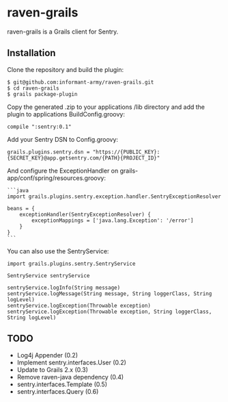 raven-grails
============

raven-grails is a Grails client for Sentry. 

Installation
------------

Clone the repository and build the plugin:

    $ git@github.com:informant-army/raven-grails.git
    $ cd raven-grails
    $ grails package-plugin

Copy the generated .zip to your applications /lib directory and add the plugin to applications BuildConfig.groovy:

    compile ":sentry:0.1"

Add your Sentry DSN to Config.groovy:

    grails.plugins.sentry.dsn = "https://{PUBLIC_KEY}:{SECRET_KEY}@app.getsentry.com/{PATH}{PROJECT_ID}"

And configure the ExceptionHandler on grails-app/conf/spring/resources.groovy:

    ```java
    import grails.plugins.sentry.exception.handler.SentryExceptionResolver

    beans = {
        exceptionHandler(SentryExceptionResolver) {
            exceptionMappings = ['java.lang.Exception': '/error']
        }
    }
    ```

You can also use the SentryService:

    import grails.plugins.sentry.SentryService

    SentryService sentryService

    sentryService.logInfo(String message)
    sentryService.logMessage(String message, String loggerClass, String logLevel)
    sentryService.logException(Throwable exception)
    sentryService.logException(Throwable exception, String loggerClass, String logLevel)

TODO
----

* Log4j Appender (0.2)
* Implement sentry.interfaces.User (0.2)
* Update to Grails 2.x (0.3)
* Remove raven-java dependency (0.4)
* sentry.interfaces.Template (0.5)
* sentry.interfaces.Query (0.6)
